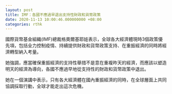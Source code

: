 ```yaml
---
layout: post
title: IMF：各國不應過早退出支持性財政和貨幣政策
date: 2020-11-13 10:00:46.000000000 +08:00
categories: rthk
---
```


國際貨幣基金組織(IMF)總裁格奧爾基耶娃表示，全球各大經濟體現時3個政策優先項，包括全力控制疫情、持續提供財政和貨幣政策支持、在重振經濟的同時將經濟轉型納入考量。

她強調，應當確保重振經濟的支持性舉措不是意在重複昨天的經濟，而應該以塑造明天的經濟為導向，各國不應過早地從支持性的財政和貨幣政策中退出。

她在一個演講中表示，只有各大經濟體在國內重振經濟的同時，在全球層面上共同協調採取行動，全球才能走出這次危機。
